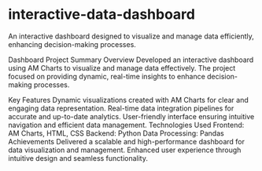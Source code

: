 # interactive-data-dashboard
An interactive dashboard designed to visualize and manage data efficiently, enhancing decision-making processes.


Dashboard Project Summary
Overview
Developed an interactive dashboard using AM Charts to visualize and manage data effectively. The project focused on providing dynamic, real-time insights to enhance decision-making processes.

Key Features
Dynamic visualizations created with AM Charts for clear and engaging data representation.
Real-time data integration pipelines for accurate and up-to-date analytics.
User-friendly interface ensuring intuitive navigation and efficient data management.
Technologies Used
Frontend: AM Charts, HTML, CSS
Backend: Python
Data Processing: Pandas
Achievements
Delivered a scalable and high-performance dashboard for data visualization and management.
Enhanced user experience through intuitive design and seamless functionality.
